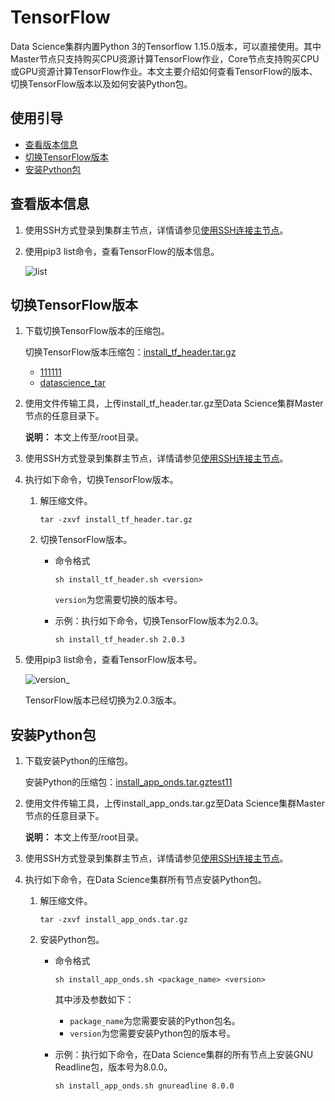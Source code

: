 # TensorFlow

Data Science集群内置Python 3的Tensorflow 1.15.0版本，可以直接使用。其中Master节点只支持购买CPU资源计算TensorFlow作业，Core节点支持购买CPU或GPU资源计算TensorFlow作业。本文主要介绍如何查看TensorFlow的版本、切换TensorFlow版本以及如何安装Python包。

## 使用引导

-   [查看版本信息](#section_atn_bt2_ja8)
-   [切换TensorFlow版本](#section_5k4_ulm_lnm)
-   [安装Python包](#section_7a6_a0f_u2e)

## 查看版本信息

1.  使用SSH方式登录到集群主节点，详情请参见[使用SSH连接主节点](/cn.zh-CN/集群管理/集群配置/连接集群/使用SSH连接主节点.md)。

2.  使用pip3 list命令，查看TensorFlow的版本信息。

    ![list](https://static-aliyun-doc.oss-accelerate.aliyuncs.com/assets/img/zh-CN/9349449951/p127294.png)


## 切换TensorFlow版本

1.  下载切换TensorFlow版本的压缩包。

    切换TensorFlow版本压缩包：[install\_tf\_header.tar.gz](http://docs-aliyun.cn-hangzhou.oss.aliyun-inc.com/assets/attach/183066/cn_zh/1605595674996/install_tf_header.tar.gz)

    -   [111111](http://docs-aliyun.cn-hangzhou.oss.aliyun-inc.com/assets/attach/183066/cn_zh/1605866486890/digits_model.py)
    -   [datascience\_tar](http://docs-aliyun.cn-hangzhou.oss.aliyun-inc.com/assets/attach/183066/cn_zh/1605865543697/install_app_onds.sh.tar.gz)
2.  使用文件传输工具，上传install\_tf\_header.tar.gz至Data Science集群Master节点的任意目录下。

    **说明：** 本文上传至/root目录。

3.  使用SSH方式登录到集群主节点，详情请参见[使用SSH连接主节点](/cn.zh-CN/集群管理/集群配置/连接集群/使用SSH连接主节点.md)。

4.  执行如下命令，切换TensorFlow版本。

    1.  解压缩文件。

        ```
        tar -zxvf install_tf_header.tar.gz
        ```

    2.  切换TensorFlow版本。

        -   命令格式

            ```
            sh install_tf_header.sh <version>
            ```

            `version`为您需要切换的版本号。

        -   示例：执行如下命令，切换TensorFlow版本为2.0.3。

            ```
            sh install_tf_header.sh 2.0.3
            ```

5.  使用pip3 list命令，查看TensorFlow版本号。

    ![version_](https://static-aliyun-doc.oss-accelerate.aliyuncs.com/assets/img/zh-CN/2337525061/p182193.png)

    TensorFlow版本已经切换为2.0.3版本。


## 安装Python包

1.  下载安装Python的压缩包。

    安装Python的压缩包：[install\_app\_onds.tar.gz](http://docs-aliyun.cn-hangzhou.oss.aliyun-inc.com/assets/attach/183066/cn_zh/1605595697817/install_app_onds.tar.gz)[test](http://docs-aliyun.cn-hangzhou.oss.aliyun-inc.com/assets/attach/183066/cn_zh/1605614238484/faiss-client-java.tar.gz)[11](http://docs-aliyun.cn-hangzhou.oss.aliyun-inc.com/assets/attach/183066/cn_zh/1605614238484/faiss-client-java.tar.gz)

2.  使用文件传输工具，上传install\_app\_onds.tar.gz至Data Science集群Master节点的任意目录下。

    **说明：** 本文上传至/root目录。

3.  使用SSH方式登录到集群主节点，详情请参见[使用SSH连接主节点](/cn.zh-CN/集群管理/集群配置/连接集群/使用SSH连接主节点.md)。

4.  执行如下命令，在Data Science集群所有节点安装Python包。

    1.  解压缩文件。

        ```
        tar -zxvf install_app_onds.tar.gz
        ```

    2.  安装Python包。

        -   命令格式

            ```
            sh install_app_onds.sh <package_name> <version>
            ```

            其中涉及参数如下：

            -   `package_name`为您需要安装的Python包名。
            -   `version`为您需要安装Python包的版本号。
        -   示例：执行如下命令，在Data Science集群的所有节点上安装GNU Readline包，版本号为8.0.0。

            ```
            sh install_app_onds.sh gnureadline 8.0.0
            ```


